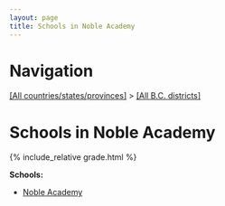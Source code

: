 ```yaml
---
layout: page
title: Schools in Noble Academy
---
```

# Navigation

[[All countries/states/provinces]](../..) > [[All B.C. districts]](..)

# Schools in Noble Academy

{% include_relative grade.html %}

**Schools:**

- [Noble Academy](Noble_Academy.md)
